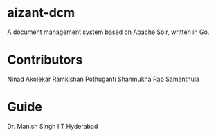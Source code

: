 # aizant-dcm
A document management system based on Apache Solr, written in Go.

# Contributors
Ninad Akolekar
Ramkishan Pothuganti
Shanmukha Rao Samanthula

# Guide
Dr. Manish Singh 
IIT Hyderabad
